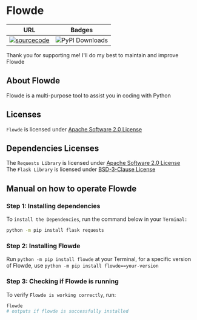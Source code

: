 # Flowde
|URL|Badges|
|---|---|
|[![sourcecode](https://img.shields.io/badge/Flowde-Source-blue)](https://github.com/General-Zero/Flowde)|![PyPI Downloads](https://static.pepy.tech/badge/flowde)|

Thank you for supporting me! I'll do my best to maintain and improve Flowde
## About Flowde
Flowde is a multi-purpose tool to assist you in coding with Python
## Licenses
`Flowde` is licensed under [Apache Software 2.0 License](https://github.com/General-Zero/Flowde/blob/main/LICENSE) 
## Dependencies Licenses
The `Requests Library` is licensed under [Apache Software 2.0 License](https://github.com/psf/requests/blob/main/LICENSE)  
The `Flask Library` is licensed under [BSD-3-Clause License](https://github.com/pallets/flask/blob/main/LICENSE.txt)
## Manual on how to operate Flowde
### Step 1: Installing dependencies
To `install the Dependencies`, run the command below in your `Terminal:`
```bash
python -m pip install flask requests
```
### Step 2: Installing Flowde
Run `python -m pip install flowde` at your Terminal, for a specific version of Flowde, use `python -m pip install flowde==your-version`
### Step 3: Checking if Flowde is running
To verify `Flowde is working correctly`, run:
```bash
flowde
# outputs if flowde is successfully installed
```
